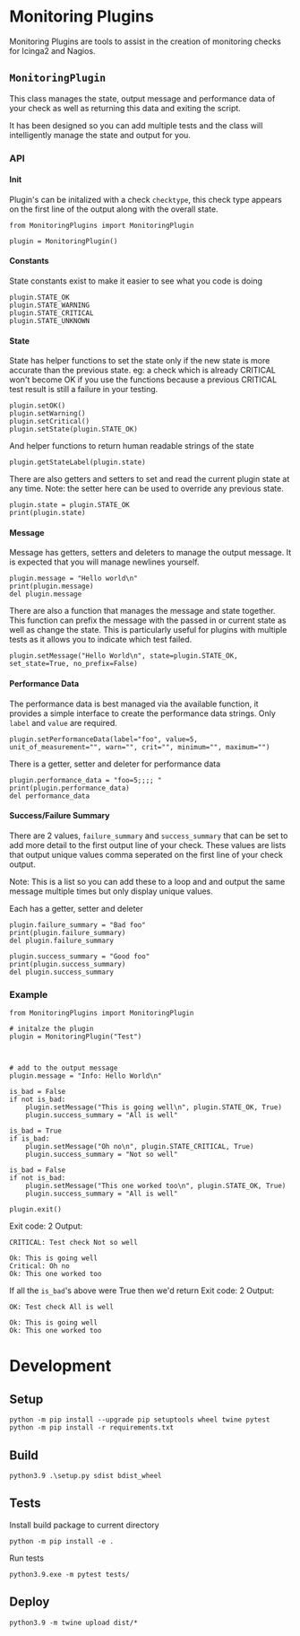 # Monitoring Plugins
Monitoring Plugins are tools to assist in the creation of monitoring checks for Icinga2 and Nagios.


## `MonitoringPlugin`
This class manages the state, output message and performance data of your check as well as returning this data and exiting the script.

It has been designed so you can add multiple tests and the class will intelligently manage the state and output for you. 

### API
#### Init
Plugin's can be initalized with a check `checktype`, this check type appears on the first line of the output along with the overall state.

```
from MonitoringPlugins import MonitoringPlugin

plugin = MonitoringPlugin()
```

#### Constants
State constants exist to make it easier to see what you code is doing
```
plugin.STATE_OK             
plugin.STATE_WARNING        
plugin.STATE_CRITICAL       
plugin.STATE_UNKNOWN        

```

#### State

State has helper functions to set the state only if the new state is more accurate than the previous state. eg: a check which is already CRITICAL won't become OK if you use the functions because a previous CRITICAL test result is still a failure in your testing. 
```
plugin.setOK()
plugin.setWarning()
plugin.setCritical()
plugin.setState(plugin.STATE_OK)
```

And helper functions to return human readable strings of the state
```
plugin.getStateLabel(plugin.state)
```

There are also getters and setters to set and read the current plugin state at any time. 
Note: the setter here can be used to override any previous state.
```
plugin.state = plugin.STATE_OK
print(plugin.state)
```
#### Message
Message has getters, setters and deleters to manage the output message. 
It is expected that you will manage newlines yourself.
```
plugin.message = "Hello world\n"
print(plugin.message)
del plugin.message
```

There are also a function that manages the message and state together. This function can prefix the message with the passed in or current state as well as change the state. 
This is particularly useful for plugins with multiple tests as it allows you to indicate which test failed.
```
plugin.setMessage("Hello World\n", state=plugin.STATE_OK, set_state=True, no_prefix=False)
```

#### Performance Data
The performance data is best managed via the available function, it provides a simple interface to create the performance data strings.
Only `label` and `value` are required.
```
plugin.setPerformanceData(label="foo", value=5, unit_of_measurement="", warn="", crit="", minimum="", maximum="")
```

There is a getter, setter and deleter for performance data
```
plugin.performance_data = "foo=5;;;; "
print(plugin.performance_data)
del performance_data
```

#### Success/Failure Summary
There are 2 values, `failure_summary` and `success_summary` that can be set to add more detail to the first output line of your check.
These values are lists that output unique values comma seperated on the first line of your check output.

Note: This is a list so you can add these to a loop and and output the same message multiple times but only display unique values. 

Each has a getter, setter and deleter
```
plugin.failure_summary = "Bad foo"
print(plugin.failure_summary)
del plugin.failure_summary

plugin.success_summary = "Good foo"
print(plugin.success_summary)
del plugin.success_summary
```




### Example
```
from MonitoringPlugins import MonitoringPlugin

# initalze the plugin
plugin = MonitoringPlugin("Test")



# add to the output message
plugin.message = "Info: Hello World\n"

is_bad = False
if not is_bad:
    plugin.setMessage("This is going well\n", plugin.STATE_OK, True)
    plugin.success_summary = "All is well"

is_bad = True
if is_bad:
    plugin.setMessage("Oh no\n", plugin.STATE_CRITICAL, True)
    plugin.success_summary = "Not so well"

is_bad = False
if not is_bad:
    plugin.setMessage("This one worked too\n", plugin.STATE_OK, True)
    plugin.success_summary = "All is well"

plugin.exit()
```
Exit code: 2
Output: 
```
CRITICAL: Test check Not so well

Ok: This is going well
Critical: Oh no
Ok: This one worked too
```

If all the `is_bad`'s above were True then we'd return
Exit code: 2
Output: 
```
OK: Test check All is well

Ok: This is going well
Ok: This one worked too
```


# Development
## Setup
```
python -m pip install --upgrade pip setuptools wheel twine pytest
python -m pip install -r requirements.txt
```
## Build
```
python3.9 .\setup.py sdist bdist_wheel
```
## Tests
Install build package to current directory 
```
python -m pip install -e .
```
Run tests
```
python3.9.exe -m pytest tests/
```
## Deploy 
```
python3.9 -m twine upload dist/*
```
